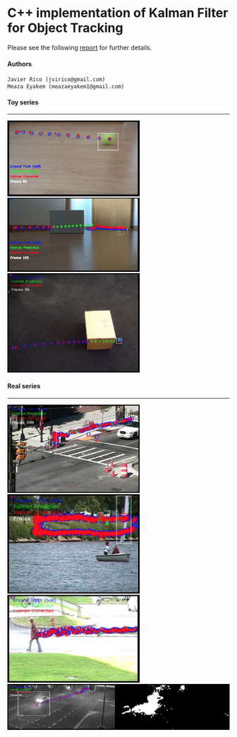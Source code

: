 # C++ implementation of Kalman Filter for Object Tracking
Please see the following [report](./Kalman_Filter_JRico_report.pdf) for further details.


#### Authors
    Javier Rico (jvirico@gmail.com)
    Meaza Eyakem (meazaeyakem1@gmail.com)

#### Toy series
---
<img src="./imgs/ToyVideo1.png" alt="drawing" width="300"/>
<img src="./imgs/324.png" alt="drawing" width="300"/>
<img src="./imgs/AM3.png" alt="drawing" width="300"/>


#### Real series
---
<img src="./imgs/3315.png" alt="drawing" width="300"/>
<img src="./imgs/3324.png" alt="drawing" width="300"/>
<img src="./imgs/3334.png" alt="drawing" width="300"/>
<img src="./imgs/RealVideo4a.png" alt="drawing" width="800"/>
